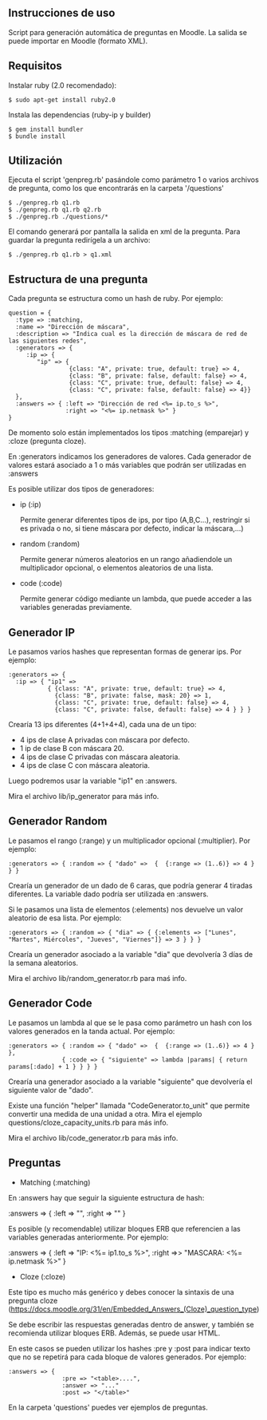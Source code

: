 Instrucciones de uso
--------------------
Script para generación automática de preguntas en Moodle.
La salida se puede importar en Moodle (formato XML).

Requisitos
----------

Instalar ruby (2.0 recomendado):

```
$ sudo apt-get install ruby2.0
```

Instala las dependencias (ruby-ip y builder)

```
$ gem install bundler
$ bundle install
```


Utilización
-----------

Ejecuta el script 'genpreg.rb' pasándole como parámetro 1 o varios archivos de pregunta, como los que encontrarás en la carpeta '/questions'

```
$ ./genpreg.rb q1.rb
$ ./genpreg.rb q1.rb q2.rb
$ ./genpreg.rb ./questions/* 
```

El comando generará por pantalla la salida en xml de la pregunta. Para guardar la pregunta redirígela a un archivo:

```
$ ./genpreg.rb q1.rb > q1.xml
```

Estructura de una pregunta
--------------------------

Cada pregunta se estructura como un hash de ruby. Por ejemplo:

```
question = {
  :type => :matching,
  :name => "Dirección de máscara",
  :description => "Indica cual es la dirección de máscara de red de las siguientes redes",
  :generators => {
     :ip => {
        "ip" => {
                 {class: "A", private: true, default: true} => 4,
                 {class: "B", private: false, default: false} => 4,
                 {class: "C", private: true, default: false} => 4,
                 {class: "C", private: false, default: false} => 4}}
  },
  :answers => { :left => "Dirección de red <%= ip.to_s %>",
                :right => "<%= ip.netmask %>" }
}
```

De momento solo están implementados los tipos :matching (emparejar) y :cloze (pregunta cloze).

En :generators indicamos los generadores de valores. Cada generador de valores estará asociado a 1 o más variables que podrán ser utilizadas en :answers

Es posible utilizar dos tipos de generadores:

 * ip (:ip)

   Permite generar diferentes tipos de ips, por tipo (A,B,C...), restringir si es privada o no, si tiene máscara por defecto, indicar la máscara,...)

 * random (:random)
   
   Permite generar números aleatorios en un rango añadiendole un multiplicador opcional, o elementos aleatorios de una lista.

 * code (:code)

   Permite generar código mediante un lambda, que puede acceder a las variables generadas previamente.


Generador IP
------------

Le pasamos varios hashes que representan formas de generar ips. Por ejemplo:

```
:generators => {
  :ip => { "ip1" =>
           { {class: "A", private: true, default: true} => 4,
             {class: "B", private: false, mask: 20} => 1,
             {class: "C", private: true, default: false} => 4,
             {class: "C", private: false, default: false} => 4 } } }
```

Crearía 13 ips diferentes (4+1+4+4), cada una de un tipo:
   * 4 ips de clase A privadas con máscara por defecto.
   * 1 ip de clase B con máscara 20.
   * 4 ips de clase C privadas con máscara aleatoria.
   * 4 ips de clase C con máscara aleatoria.

Luego podremos usar la variable "ip1" en :answers.

Mira el archivo lib/ip_generator para más info.

Generador Random
----------------
Le pasamos el rango (:range) y un multiplicador opcional (:multiplier). Por ejemplo:

```
:generators => { :random => { "dado" =>  {  {:range => (1..6)} => 4 } } }
```
                
Crearía un generador de un dado de 6 caras, que podría generar 4 tiradas diferentes. La variable dado podría ser utilizada en :answers.

Si le pasamos una lista de elementos (:elements) nos devuelve un valor aleatorio de esa lista. Por ejemplo:

```
:generators => { :random => { "dia" => { {:elements => ["Lunes", "Martes", Miércoles", "Jueves", "Viernes"]} => 3 } } }
```
Crearía un generador asociado a la variable "dia" que devolvería 3 días de la semana aleatorios.

Mira el archivo lib/random_generator.rb para maś info.

Generador Code
--------------
Le pasamos un lambda al que se le pasa como parámetro un hash con los valores generados en la tanda actual. Por ejemplo:

```
:generators => { :random => { "dado" =>  {  {:range => (1..6)} => 4 } },
               { :code => { "siguiente" => lambda |params| { return params[:dado] + 1 } } } }
```


Crearía una generador asociado a la variable "siguiente" que devolvería el siguiente valor de "dado".

Existe una función "helper" llamada "CodeGenerator.to_unit" que permite convertir una medida de una unidad a otra. Mira el ejemplo questions/cloze_capacity_units.rb para más info.

Mira el archivo lib/code_generator.rb para más info.


Preguntas
---------

* Matching (:matching)

En :answers hay que seguir la siguiente estructura de hash:

:answers => { :left => "", :right => "" }

Es posible (y recomendable) utilizar bloques ERB que referencien a las variables generadas anteriormente. Por ejemplo:

:answers => { :left => "IP: <%= ip1.to_s %>", :right =>> "MASCARA: <%= ip.netmask %>"  }

* Cloze (:cloze)

Este tipo es mucho más genérico y debes conocer la sintaxis de una pregunta cloze (https://docs.moodle.org/31/en/Embedded_Answers_(Cloze)_question_type)

Se debe escribir las respuestas generadas dentro de answer, y también se recomienda utilizar bloques ERB. Además, se puede usar HTML.

En este casos se pueden utilizar los hashes :pre y :post para indicar texto que no se repetirá para cada bloque de valores generados. Por ejemplo:

```
:answers => {
               :pre => "<table>....",
               :answer => "..."
               :post => "</table>"
```

En la carpeta 'questions' puedes ver ejemplos de preguntas.
